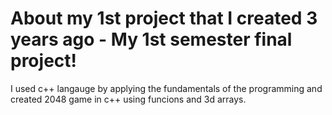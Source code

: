 # About my 1st project that I created 3 years ago - My 1st semester final project!
I used c++ langauge by applying the fundamentals of the programming and created 2048 game in c++ using funcions and 3d arrays.
